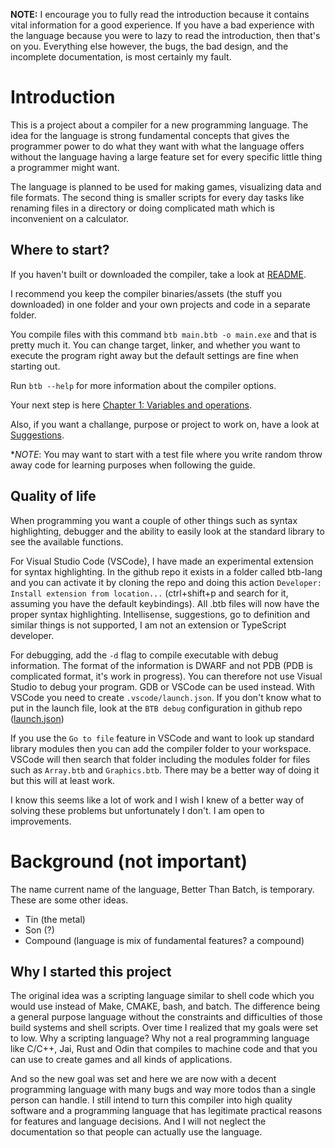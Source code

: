 **NOTE:** I encourage you to fully read the introduction because it contains vital information for a good experience. If you have a bad experience with the language because you were to lazy to read the introduction, then that's on you. Everything else however, the bugs, the bad design, and the incomplete documentation, is most certainly my fault.

# Introduction
This is a project about a compiler for a new programming language. The idea for the language is strong fundamental concepts that gives the programmer power to do what they want with what the language offers without the language having a large feature set for every specific little thing a programmer might want.

The language is planned to be used for making games, visualizing data and file formats. The second thing is smaller scripts for every day tasks like renaming files in a directory or doing complicated math which is inconvenient on a calculator.

## Where to start?
If you haven't built or downloaded the compiler, take a look at [README](/README.md).

I recommend you keep the compiler binaries/assets (the stuff you downloaded) in one folder and your own projects and code in a separate folder.

You compile files with this command `btb main.btb -o main.exe` and that is pretty much it. You can change target, linker, and whether you want to execute the program right away but the default settings are fine when starting out.

Run `btb --help` for more information about the compiler options.

Your next step is here [Chapter 1: Variables and operations](/docs/guide/01-Variables%20and%20operations.md).

Also, if you want a challange, purpose or project to work on, have a look at [Suggestions](/docs/suggestions.md).

**NOTE*: You may want to start with a test file where you write random throw away code for learning purposes when following the guide.

## Quality of life
When programming you want a couple of other things such as syntax highlighting, debugger and the ability to easily look at the standard library to see the available functions.

For Visual Studio Code (VSCode), I have made an experimental extension for syntax highlighting. In the github repo it exists in a folder called btb-lang and you can activate it by cloning the repo and doing this action `Developer: Install extension from location...` (ctrl+shift+p and search for it, assuming you have the default keybindings). All .btb files will now have the proper syntax highlighting. Intellisense, suggestions, go to definition and similar things is not supported, I am not an extension or TypeScript developer.

For debugging, add the `-d` flag to compile executable with debug information. The format of the information is DWARF and not PDB (PDB is complicated format, it's work in progress). You can therefore not use Visual Studio to debug your program. GDB or VSCode can be used instead. With VSCode you need to create `.vscode/launch.json`. If you don't know what to put in the launch file, look at the `BTB debug` configuration in github repo ([launch.json](/.vscode/launch.json))

If you use the `Go to file` feature in VSCode and want to look up standard library modules then you can add the compiler folder to your workspace. VSCode will then search that folder including the modules folder for files such as `Array.btb` and `Graphics.btb`. There may be a better way of doing it but this will at least work.

I know this seems like a lot of work and I wish I knew of a better way of solving these problems but unfortunately I don't. I am open to improvements.

# Background (not important)

The name current name of the language, Better Than Batch, is temporary. These are some other ideas.
- Tin (the metal)
- Son (?)
- Compound (language is mix of fundamental features? a compound)

## Why I started this project
The original idea was a scripting language similar to shell code which you would use instead of Make, CMAKE, bash, and batch. The difference being a general purpose language without the constraints and difficulties of those build systems and shell scripts. Over time I realized that my goals were set to low. Why a scripting language? Why not a real programming language like C/C++, Jai, Rust and Odin that compiles to machine code and that you can use to create games and all kinds of applications. 

And so the new goal was set and here we are now with a decent programming language with many bugs and way more todos than a single person can handle. I still intend to turn this compiler into high quality software and a programming language that has legitimate practical reasons for features and language decisions. And I will not neglect the documentation so that people can actually use the language.
